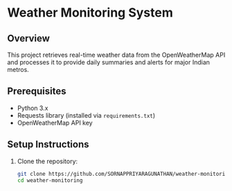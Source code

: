# Weather Monitoring System

## Overview
This project retrieves real-time weather data from the OpenWeatherMap API and processes it to provide daily summaries and alerts for major Indian metros.

## Prerequisites
- Python 3.x
- Requests library (installed via `requirements.txt`)
- OpenWeatherMap API key

## Setup Instructions

1. Clone the repository:
   ```bash
   git clone https://github.com/SORNAPPRIYARAGUNATHAN/weather-monitoring.git
   cd weather-monitoring
